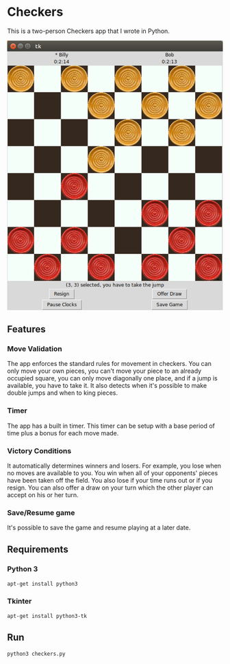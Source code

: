 # Checkers #

This is a two-person Checkers app that I wrote in Python.

![](imgs/screenshot.png)

## Features ##

### Move Validation ###
The app enforces the standard rules for movement in checkers. You can only move your own pieces, you can't move your piece to an already occupied square, you can only move diagonally one place, and if a jump is available, you have to take it. It also detects when it's possible to make double jumps and when to king pieces.

### Timer ###
The app has a built in timer. This timer can be setup with a base period of time plus a bonus for each move made.

### Victory Conditions ###
It automatically determines winners and losers. For example, you lose when no moves are available to you. You win when all of your opponents' pieces have been taken off the field. You also lose if your time runs out or if you resign. You can also offer a draw on your turn which the other player can accept on his or her turn.

### Save/Resume game ###
It's possible to save the game and resume playing at a later date.

## Requirements ##

### Python 3 ###
    
    apt-get install python3

### Tkinter ###

    apt-get install python3-tk

## Run ##
    
    python3 checkers.py
